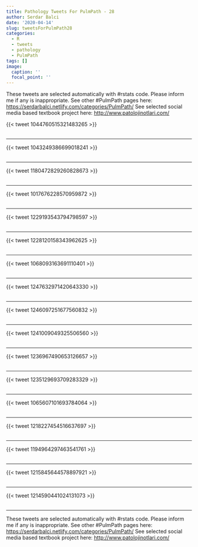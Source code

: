 ```yaml
---
title: Pathology Tweets For PulmPath - 28
author: Serdar Balci
date: '2020-04-14'
slug: tweetsForPulmPath28
categories:
  - R
  - tweets
  - pathology
  - PulmPath
tags: []
image:
  caption: ''
  focal_point: ''
---
```



These tweets are selected automatically with #rstats code. Please inform me if any is inappropriate.
See other #PulmPath pages here: https://serdarbalci.netlify.com/categories/PulmPath/ 
See selected social media based textbook project here: http://www.patolojinotlari.com/

{{< tweet 1044760515321483265 >}}
<br>
<br>
<hr>
{{< tweet 1043249386699018241 >}}
<br>
<br>
<hr>
{{< tweet 1180472829260828673 >}}
<br>
<br>
<hr>
{{< tweet 1017676228570959872 >}}
<br>
<br>
<hr>
{{< tweet 1229193543794798597 >}}
<br>
<br>
<hr>
{{< tweet 1228120158343962625 >}}
<br>
<br>
<hr>
{{< tweet 1068093163691110401 >}}
<br>
<br>
<hr>
{{< tweet 1247632971420643330 >}}
<br>
<br>
<hr>
{{< tweet 1246097251677560832 >}}
<br>
<br>
<hr>
{{< tweet 1241009049325506560 >}}
<br>
<br>
<hr>
{{< tweet 1236967490653126657 >}}
<br>
<br>
<hr>
{{< tweet 1235129693709283329 >}}
<br>
<br>
<hr>
{{< tweet 1065607101693784064 >}}
<br>
<br>
<hr>
{{< tweet 1218227454516637697 >}}
<br>
<br>
<hr>
{{< tweet 1194964297463541761 >}}
<br>
<br>
<hr>
{{< tweet 1215845644578897921 >}}
<br>
<br>
<hr>
{{< tweet 1214590441024131073 >}}
<br>
<br>
<hr>


These tweets are selected automatically with #rstats code. Please inform me if any is inappropriate.
See other #PulmPath pages here: https://serdarbalci.netlify.com/categories/PulmPath/ 
See selected social media based textbook project here: http://www.patolojinotlari.com/
